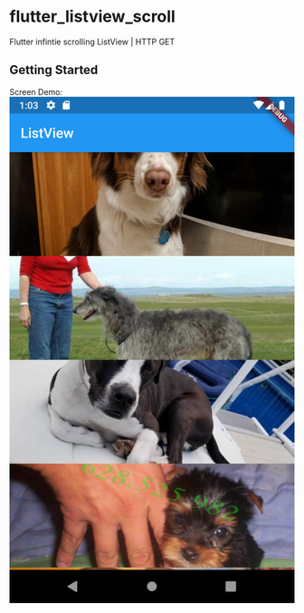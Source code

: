 # flutter_listview_scroll

Flutter infintie scrolling ListView  | HTTP GET

## Getting Started

Screen Demo: ![Alt Text](https://github.com/garygng/Flutter-infinte-scrolling-ListView-with-HTTP-GET/blob/master/Screenshot_1.png)
